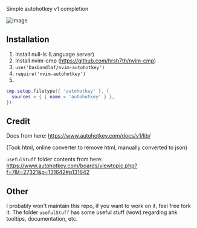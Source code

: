 Simple autohotkey v1 completion

![image](https://user-images.githubusercontent.com/63406944/219892109-61fb40e1-59eb-4562-92c1-c0f04c8bf98c.png)

## Installation
1. Install null-ls (Language server)
2. Install nvim-cmp (https://github.com/hrsh7th/nvim-cmp)
3. `use('DasGandlaf/nvim-autohotkey')`
4. `require('nvim-autohotkey')`
5.
``` lua
cmp.setup.filetype({ 'autohotkey' }, {
  sources = { { name = 'autohotkey' } },
})
```

## Credit
Docs from here: https://www.autohotkey.com/docs/v1/lib/

(Took html, online converter to remove html, manually converted to json)

`usefulStuff` folder contents from here: https://www.autohotkey.com/boards/viewtopic.php?f=7&t=27321&p=131642#p131642

## Other
I probably won't maintain this repo, if you want to work on it, feel free fork it.
The folder `usefulStuff` has some useful stuff (wow) regarding ahk tooltips, documentation, etc.
